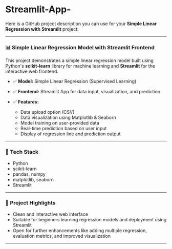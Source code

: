 # Streamlit-App-

Here is a GitHub project description you can use for your **Simple Linear Regression with Streamlit** project:

---

### 📊 Simple Linear Regression Model with Streamlit Frontend

This project demonstrates a simple linear regression model built using Python's **scikit-learn** library for machine learning and **Streamlit** for the interactive web frontend.

* ✅ **Model:** Simple Linear Regression (Supervised Learning)
* ✅ **Frontend:** Streamlit App for data input, visualization, and prediction
* ✅ **Features:**

  * Data upload option (CSV)
  * Data visualization using Matplotlib & Seaborn
  * Model training on user-provided data
  * Real-time prediction based on user input
  * Display of regression line and prediction output

---

### 🚀 Tech Stack

* Python
* scikit-learn
* pandas, numpy
* matplotlib, seaborn
* Streamlit

---

### 📂 Project Highlights

* Clean and interactive web interface
* Suitable for beginners learning regression models and deployment using Streamlit
* Open for further enhancements like adding multiple regression, evaluation metrics, and improved visualization

---



